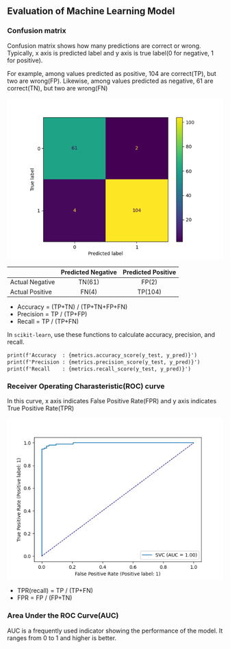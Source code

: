 ## Evaluation of Machine Learning Model

### Confusion matrix

Confusion matrix shows how many predictions are correct or wrong. Typically, x axis is predicted label and y axis is true label(0 for negative, 1 for positive). 

For example, among values predicted as positive, 104 are correct(TP), but two are wrong(FP). Likewise, among values predicted as negative, 61 are correct(TN), but two are wrong(FN)

![confision matrix](/images/Confusion_matrix.png)

|   | Predicted Negative |Predicted Positive|
|---|:---:|:---:|
| Actual Negative | TN(61) | FP(2) |
| Actual Positive | FN(4) | TP(104) |

- Accuracy = (TP+TN) / (TP+TN+FP+FN)
- Precision = TP / (TP+FP)
- Recall = TP / (TP+FN) 

In `scikit-learn`, use these functions to calculate accuracy, precision, and recall.

```
print(f'Accuracy  : {metrics.accuracy_score(y_test, y_pred)}')
print(f'Precision : {metrics.precision_score(y_test, y_pred)}')
print(f'Recall    : {metrics.recall_score(y_test, y_pred)}')
```

### Receiver Operating Charasteristic(ROC) curve

In this curve, x axis indicates False Positive Rate(FPR) and y axis indicates True Positive Rate(TPR)

![confision matrix](/images/AUC.png)

- TPR(recall) = TP / (TP+FN)
- FPR = FP / (FP+TN)

### Area Under the ROC Curve(AUC)

AUC is a frequently used indicator showing the performance of the model. It ranges from 0 to 1 and higher is better. 
